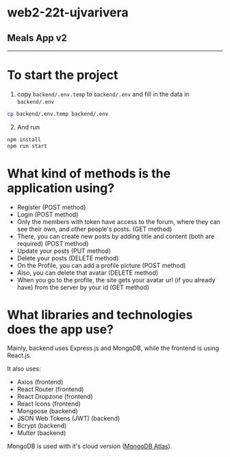 # web2-22t-ujvarivera 
## Meals App v2
---

# To start the project
1. copy `backend/.env.temp` to `backend/.env` and fill in the data in `backend/.env`

```bash
cp backend/.env.temp backend/.env
```

2. And run

```bash
npm install
npm run start
```
# What kind of methods is the application using? 

- Register (POST method)
- Login (POST method)
- Only the members with token have access to the forum, where they can see their own, and other people's posts. (GET method)
- There, you can create new posts by adding title and content (both are required) (POST method)
- Update your posts (PUT method)
- Delete your posts (DELETE method)
- On the Profile, you can add a profile picture (POST method)
- Also, you can delete that avatar (DELETE method)
- When you go to the profile, the site gets your avatar url (if you already have) from the server by your id (GET method)

# What libraries and technologies does the app use?

Mainly, backend uses Express.js and MongoDB, while the frontend is using React.js.

It also uses:

- Axios (frontend)
- React Router (frontend)
- React Dropzone (frontend)
- React Icons (frontend)
- Mongoose (backend)
- JSON Web Tokens (JWT) (backend)
- Bcrypt (backend)
- Multer (backend)

MongoDB is used with it's cloud version ([MongoDB Atlas](https://www.mongodb.com/atlas/database)).
